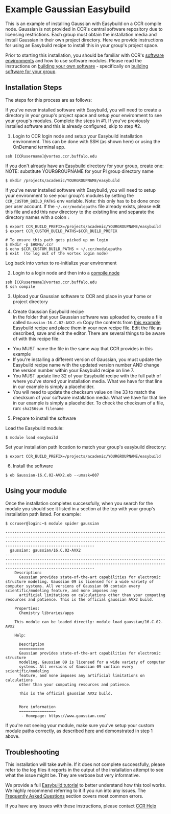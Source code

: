 # Example Gaussian Easybuild

This is an example of installing Gaussian with Easybuild on a CCR compile node.  Gaussian is not provided in CCR's central software repository due to licensing restrictions.  Each group must obtain the installation media and install Gaussian in their own project directory.  Here we provide instructions for using an Easybuild recipe to install this in your group's project space.

Prior to starting this installation, you should be familiar with CCR's [software environments](https://docs.ccr.buffalo.edu/en/latest/software/modules/) and how to use software modules.  Please read the instructions on [building your own software](https://docs.ccr.buffalo.edu/en/latest/software/building/) - specifically on [building software for your group](https://docs.ccr.buffalo.edu/en/latest/software/building/#building-modules-for-your-group).

## Installation Steps  

The steps for this process are as follows:  

If you've never installed software with Easybuild, you will need to create a directory in your group's project space and setup your environment to see your group's modules.  Complete the steps in #1.  If you've previously installed software and this is already configured, skip to step #2.  

1. Login to CCR login node and setup your Easybuild installation environment.  This can be done with SSH (as shown here) or using the OnDemand terminal app.  

```
ssh [CCRusername]@vortex.ccr.buffalo.edu
```

If you don't already have an Easybuild directory for your group, create one:  
NOTE: substitute YOURGROUPNAME for your PI group directory name

```
$ mkdir /projects/academic/YOURGROUPNAME/easybuild 
```

If you've never installed software with Easybuild, you will need to setup your environment to see your group's modules by setting the `CCR_CUSTOM_BUILD_PATHS` env variable. Note: this only has to be done once per user account.  If the `~/.ccr/modulepaths` file already exists, please edit this file and add this new directory to the existing line and separate the directory names with a colon `:`

```
$ export CCR_BUILD_PREFIX=/projects/academic/YOURGROUPNAME/easybuild
$ export CCR_CUSTOM_BUILD_PATHS=$CCR_BUILD_PREFIX

# To ensure this path gets picked up on login
$ mkdir -p $HOME/.ccr
$ echo $CCR_CUSTOM_BUILD_PATHS > ~/.ccr/modulepaths
$ exit  (to log out of the vortex login node)
```

Log back into vortex to re-initialize your environment

2. Login to a login node and then into a [compile node](https://docs.ccr.buffalo.edu/en/latest/hpc/clusters/#compile-nodes)   
```
ssh [CCRusername]@vortex.ccr.buffalo.edu
$ ssh compile
```

3. Upload your Gaussian software to CCR and place in your home or project directory

4. Create Gaussian Easybuild recipe  
In the folder that your Gaussian software was uploaded to, create a file called `Gaussian-16.C.02-AVX2.eb`  Copy the contents from [this example](Gaussian-16.C.02-AVX2.eb) Easybuild recipe and place them in your new recipe file.  Edit the file as described, save and exit the editor.  There are several things to be aware of with this recipe file:  
- You MUST name the file in the same way that CCR provides in this example
- If you're installing a different version of Gaussian, you must update the Easybuild recipe name with the updated version number AND change the version number within your Easybuild recipe on line 7.  
- You MUST update line 32 of your Easybuild recipe with the full path of where you've stored your installation media. What we have for that line in our example is simply a placeholder.  
- You will need to update the checksum value on line 33 to match the checksum of your software installation media.  What we have for that line in our example is simply a placeholder.  To check the checksum of a file, run:  `sha256sum filename`  

5. Prepare to install the software

Load the Easybuild module: 
```
$ module load easybuild
```

Set your installation path location to match your group's easybuild directory:  
```
$ export CCR_BUILD_PREFIX=/projects/academic/YOURGROUPNAME/easybuild
```

6. Install the software

```
$ eb Gaussian-16.C.02-AVX2.eb --umask=007
```

## Using your module  

Once the installation completes successfully, when you search for the module you should see it listed in a section at the top with your group's installation path listed.  For example:  

```
$ ccruser@login:~$ module spider gaussian

---------------------------------------------------------------------------------------------------------------------------------------------------------------------------------------------------------------------------------------------------------
  gaussian: gaussian/16.C.02-AVX2
---------------------------------------------------------------------------------------------------------------------------------------------------------------------------------------------------------------------------------------------------------
    Description:
      Gaussian provides state-of-the-art capabilities for electronic structure modeling. Gaussian 09 is licensed for a wide variety of computer systems. All versions of Gaussian 09 contain every scientific/modeling feature, and none imposes any
      artificial limitations on calculations other than your computing resources and patience. This is the official gaussian AVX2 build.

    Properties:
      Chemistry libraries/apps

    This module can be loaded directly: module load gaussian/16.C.02-AVX2

    Help:

      Description
      ===========
      Gaussian provides state-of-the-art capabilities for electronic structure
      modeling. Gaussian 09 is licensed for a wide variety of computer
      systems. All versions of Gaussian 09 contain every scientific/modeling
      feature, and none imposes any artificial limitations on calculations
      other than your computing resources and patience.

      This is the official gaussian AVX2 build.


      More information
      ================
       - Homepage: https://www.gaussian.com/
```

If you're not seeing your module, make sure you've setup your custom module paths correctly, as described [here](https://docs.ccr.buffalo.edu/en/latest/software/building/#building-modules-for-your-group) and demonstrated in step 1 above.  



## Troubleshooting  

This installation will take awhile.  If it does not complete successfully, please refer to the log files it reports in the output of the installation attempt to see what the issue might be.  They are verbose but very informative. 

We provide a full [Easybuild tutorial](https://docs.ccr.buffalo.edu/en/latest/howto/easybuild/) to better understand how this tool works.  We highly recommend referring to it if you run into any issues.  The [Frequently Asked Questions](https://docs.ccr.buffalo.edu/en/latest/howto/easybuild/#frequently-asked-questions) section covers most common errors.

If you have any issues with these instructions, please contact [CCR Help](https://docs.ccr.buffalo.edu/en/latest/help/)

